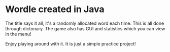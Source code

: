 <h1>Wordle created in Java</h1>

The title says it all, it's a randomly allocated word each time. This is all done through dictonary. 
The game also has GUI and statistics which you can view in the menu!


Enjoy playing around with it.
It is just a simple practice project! 
